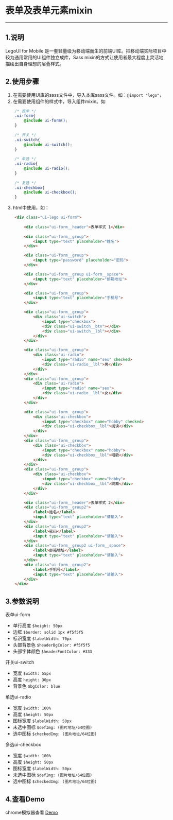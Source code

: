 # 表单及表单元素mixin

---

## 1.说明
LegoUI for Mobile 是一套轻量级为移动端而生的前端UI库。把移动端实际项目中较为通用常用的UI组件独立成库，Sass mixin的方式让使用者最大程度上灵活地描绘出自身理想的层叠样式。

## 2.使用步骤
1. 在需要使用UI库的sass文件中，导入本库sass文件。如：`@import "lego";`
2. 在需要使用组件的样式中，导入组件mixin。如
```scss	
	/* 表单 */
	.ui-form{
		@include ui-form();
	}
	
	/* 开关 */
	.ui-switch{
		@include ui-switch();
	}
	
	/* 单选 */
	.ui-radio{
		@include ui-radio();
	}
	
	/* 复选 */
	.ui-checkbox{
		@include ui-checkbox();
	}
```	
3.	html中使用，如：
```html
	<div class="ui-lego ui-form">
	
        <div class="ui-form__header">表单样式 1</div>
        
        <div class="ui-form__group">
            <input type="text" placeholder="姓名">
        </div>

        <div class="ui-form__group">
            <input type="password" placeholder="密码">
        </div>

        <div class="ui-form__group ui-form__space">
            <input type="text" placeholder="邮箱地址">
        </div>

        <div class="ui-form__group">
            <input type="text" placeholder="手机号">
        </div>

        <div class="ui-form__group">
            <div class="ui-switch">
                <input type="checkbox">
                <div class="ui-switch__btn"></div>
                <div class="ui-switch__lbl"></div>
            </div>
        </div>

        <div class="ui-form__group">
            <div class="ui-radio">
                <input type="radio" name="sex" checked>
                <div class="ui-radio__lbl">男</div>
            </div>
        </div>
        <div class="ui-form__group">
            <div class="ui-radio">
                <input type="radio" name="sex">
                <div class="ui-radio__lbl">女</div>
            </div>
        </div>

        <div class="ui-form__group">
            <div class="ui-checkbox">
                <input type="checkbox" name="hobby" checked>
                <div class="ui-checkbox__lbl">阅读</div>
            </div>
        </div>
        <div class="ui-form__group">
            <div class="ui-checkbox">
                <input type="checkbox" name="hobby">
                <div class="ui-checkbox__lbl">唱歌</div>
            </div>
        </div>
        <div class="ui-form__group">
            <div class="ui-checkbox">
                <input type="checkbox" name="hobby">
                <div class="ui-checkbox__lbl">跳舞</div>
            </div>
        </div>

        <div class="ui-form__header">表单样式 2</div>
        <div class="ui-form__group2">
            <label>姓名</label>
            <input type="text" placeholder="请输入">
        </div>
        <div class="ui-form__group2">
            <label>密码</label>
            <input type="text" placeholder="请输入">
        </div>
        <div class="ui-form__group2 ui-form__space">
            <label>邮箱地址</label>
            <input type="text" placeholder="请输入">
        </div>
        <div class="ui-form__group2">
            <label>手机号</label>
            <input type="text" placeholder="请输入">
        </div>
    </div>			
```

## 3.参数说明

表单ui-form
* 单行高度   		`$height: 50px`
* 边框   			`$border: solid 1px #f5f5f5`
* 标识宽度  			`$labelWidth: 70px`
* 头部背景色  		`$headerBgColor: #f5f5f5`	
* 头部字体颜色		`$headerFontColor: #333`	

开关ui-switch
* 宽度   			`$width: 55px`
* 高度  				`height: 30px`
* 背景色  			`$bgColor: blue`

单选ui-radio
* 宽度   			`$width: 100%`
* 高度  				`$height: 50px`
* 图标宽度  			`$labelWidth: 50px`
* 未选中图标			`$defImg: (图片地址/64位图)`
* 选中图标			`$checkedImg: (图片地址/64位图)`

多选ui-checkbox
* 宽度   			`$width: 100%`
* 高度  				`$height: 50px`
* 图标宽度  			`$labelWidth: 50px`
* 未选中图标			`$defImg: (图片地址/64位图)`
* 选中图标			`$checkedImg: (图片地址/64位图)`

## 4.查看Demo

chrome模拟器查看 [Demo](http://ued.yypm.com/legomobi/3.0.0/src/demo/Form.html)
					
		